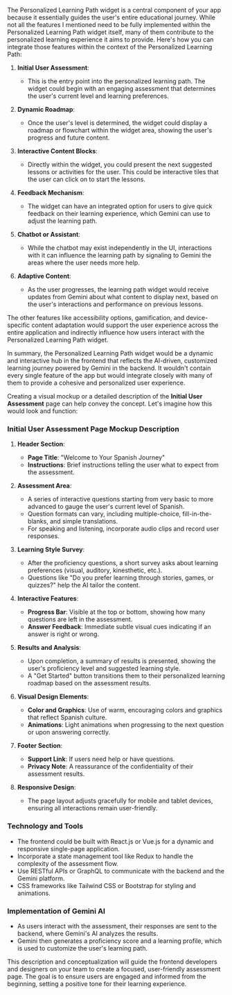The Personalized Learning Path widget is a central component of your app because it essentially guides the user's entire educational journey. While not all the features I mentioned need to be fully implemented within the Personalized Learning Path widget itself, many of them contribute to the personalized learning experience it aims to provide. Here's how you can integrate those features within the context of the Personalized Learning Path:

1. **Initial User Assessment**:

   - This is the entry point into the personalized learning path. The widget could begin with an engaging assessment that determines the user's current level and learning preferences.

2. **Dynamic Roadmap**:

   - Once the user's level is determined, the widget could display a roadmap or flowchart within the widget area, showing the user's progress and future content.

3. **Interactive Content Blocks**:

   - Directly within the widget, you could present the next suggested lessons or activities for the user. This could be interactive tiles that the user can click on to start the lessons.

4. **Feedback Mechanism**:

   - The widget can have an integrated option for users to give quick feedback on their learning experience, which Gemini can use to adjust the learning path.

5. **Chatbot or Assistant**:

   - While the chatbot may exist independently in the UI, interactions with it can influence the learning path by signaling to Gemini the areas where the user needs more help.

6. **Adaptive Content**:
   - As the user progresses, the learning path widget would receive updates from Gemini about what content to display next, based on the user's interactions and performance on previous lessons.

The other features like accessibility options, gamification, and device-specific content adaptation would support the user experience across the entire application and indirectly influence how users interact with the Personalized Learning Path widget.

In summary, the Personalized Learning Path widget would be a dynamic and interactive hub in the frontend that reflects the AI-driven, customized learning journey powered by Gemini in the backend. It wouldn't contain every single feature of the app but would integrate closely with many of them to provide a cohesive and personalized user experience.

Creating a visual mockup or a detailed description of the **Initial User Assessment** page can help convey the concept. Let's imagine how this would look and function:

### Initial User Assessment Page Mockup Description

1. **Header Section**:

   - **Page Title**: "Welcome to Your Spanish Journey"
   - **Instructions**: Brief instructions telling the user what to expect from the assessment.

2. **Assessment Area**:

   - A series of interactive questions starting from very basic to more advanced to gauge the user's current level of Spanish.
   - Question formats can vary, including multiple-choice, fill-in-the-blanks, and simple translations.
   - For speaking and listening, incorporate audio clips and record user responses.

3. **Learning Style Survey**:

   - After the proficiency questions, a short survey asks about learning preferences (visual, auditory, kinesthetic, etc.).
   - Questions like "Do you prefer learning through stories, games, or quizzes?" help the AI tailor the content.

4. **Interactive Features**:

   - **Progress Bar**: Visible at the top or bottom, showing how many questions are left in the assessment.
   - **Answer Feedback**: Immediate subtle visual cues indicating if an answer is right or wrong.

5. **Results and Analysis**:

   - Upon completion, a summary of results is presented, showing the user's proficiency level and suggested learning style.
   - A "Get Started" button transitions them to their personalized learning roadmap based on the assessment results.

6. **Visual Design Elements**:

   - **Color and Graphics**: Use of warm, encouraging colors and graphics that reflect Spanish culture.
   - **Animations**: Light animations when progressing to the next question or upon answering correctly.

7. **Footer Section**:

   - **Support Link**: If users need help or have questions.
   - **Privacy Note**: A reassurance of the confidentiality of their assessment results.

8. **Responsive Design**:
   - The page layout adjusts gracefully for mobile and tablet devices, ensuring all interactions remain user-friendly.

### Technology and Tools

- The frontend could be built with React.js or Vue.js for a dynamic and responsive single-page application.
- Incorporate a state management tool like Redux to handle the complexity of the assessment flow.
- Use RESTful APIs or GraphQL to communicate with the backend and the Gemini platform.
- CSS frameworks like Tailwind CSS or Bootstrap for styling and animations.

### Implementation of Gemini AI

- As users interact with the assessment, their responses are sent to the backend, where Gemini's AI analyzes the results.
- Gemini then generates a proficiency score and a learning profile, which is used to customize the user's learning path.

This description and conceptualization will guide the frontend developers and designers on your team to create a focused, user-friendly assessment page. The goal is to ensure users are engaged and informed from the beginning, setting a positive tone for their learning experience.
